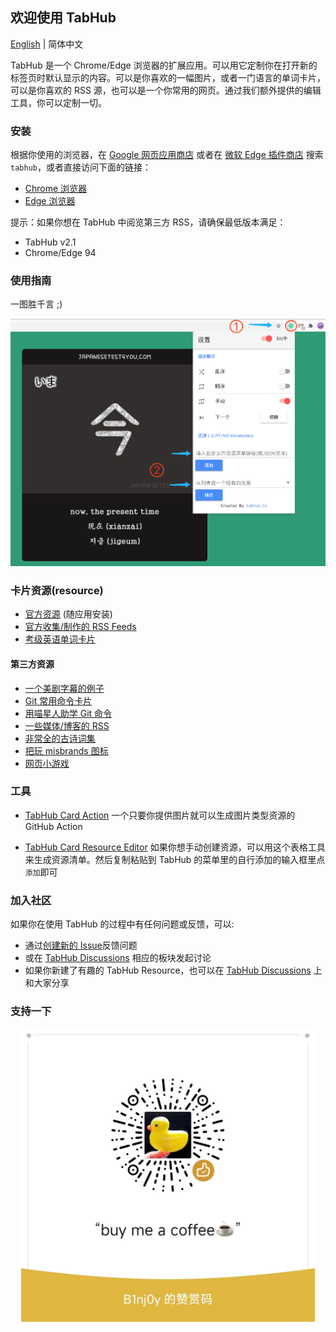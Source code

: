 ## 欢迎使用 TabHub

[English](https://tabhub.github.io/) | 简体中文

TabHub 是一个 Chrome/Edge 浏览器的扩展应用。可以用它定制你在打开新的标签页时默认显示的内容。可以是你喜欢的一幅图片，或者一门语言的单词卡片，可以是你喜欢的 RSS 源，也可以是一个你常用的网页。通过我们额外提供的编辑工具，你可以定制一切。

### 安装

根据你使用的浏览器，在 [Google 网页应用商店](https://chrome.google.com/webstore/category/extensions) 或者在 [微软 Edge 插件商店](https://microsoftedge.microsoft.com/addons/Microsoft-Edge-Extensions-Home) 搜索`tabhub`，或者直接访问下面的链接：

* [Chrome 浏览器](https://chrome.google.com/webstore/detail/tabhub/eolilpdjccnmkecllnlpomoaommkcdkb)
* [Edge 浏览器](https://microsoftedge.microsoft.com/addons/detail/tabhub/lfdmjefnjlbniodnbgjmadjdjgcofdef)

提示：如果你想在 TabHub 中阅览第三方 RSS，请确保最低版本满足：

* TabHub v2.1
* Chrome/Edge 94

### 使用指南

一图胜千言 ;)

![alt text](https://raw.githubusercontent.com/tabhub/cards/master/help/guide/images/tabhub_help_zh.png "TabHub Usage")


### 卡片资源(resource)

* [官方资源](https://github.com/tabhub/cards) (随应用安装)
* [官方收集/制作的 RSS Feeds](https://github.com/tabhub/rss-feeds)
* [考级英语单词卡片](https://github.com/tabhub/English-words-cards)

#### 第三方资源

* [一个美剧字幕的例子](https://github.com/MeiJuMi/subtitle-cards)
* [Git 常用命令卡片](https://github.com/gitx-io/git-cheatsheet-card)
* [用喵星人助学 Git 命令](https://github.com/gitx-io/git-cats)
* [一些媒体/博客的 RSS](https://github.com/gingerhot/tabhub)
* [非常全的古诗词集](https://github.com/tabhub/huajianji)
* [把玩 misbrands 图标](https://github.com/tabhub/misbrands)
* [网页小游戏](https://github.com/tabhub/mini-games)

### 工具

* [TabHub Card Action](https://github.com/tabhub/tabhub-card-action) 一个只要你提供图片就可以生成图片类型资源的 GitHub Action

* [TabHub Card Resource Editor](https://tabhub.github.io/editor/) 如果你想手动创建资源，可以用这个表格工具来生成资源清单。然后复制粘贴到 TabHub 的菜单里的自行添加的输入框里点`添加`即可


### 加入社区

如果你在使用 TabHub 的过程中有任何问题或反馈，可以:

* 通过[创建新的 Issue](https://github.com/tabhub/community/issues)反馈问题
* 或在 [TabHub Discussions](https://github.com/tabhub/community/discussions) 相应的板块发起讨论
* 如果你新建了有趣的 TabHub Resource，也可以在 [TabHub Discussions](https://github.com/tabhub/community/discussions/categories/tabhub-resources) 上和大家分享

### 支持一下

<p align="center">
  <img width="470" src="https://raw.githubusercontent.com/tabhub/tabhub.github.io/master/wechat_buy_me_a_coffee.jpeg" alt="buy me a coffe">
</p>
